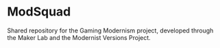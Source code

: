 ModSquad
========

Shared repository for the Gaming Modernism project, developed through the Maker Lab and the Modernist Versions Project.
